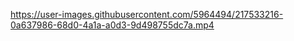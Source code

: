 https://user-images.githubusercontent.com/5964494/217533216-0a637986-68d0-4a1a-a0d3-9d498755dc7a.mp4
